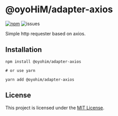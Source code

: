 # @oyoHiM/adapter-axios

[![npm](https://img.shields.io/npm/v/@oyohim/adapter-axios?style=flat-square)](https://www.npmjs.com/package/@oyohim/adapter-axios)
![issues](https://img.shields.io/github/issues/oyohimjs/oyohim?style=flat-square)

Simple http requester based on axios.

## Installation

```shell
npm install @oyohim/adapter-axios

# or use yarn

yarn add @oyohim/adapter-axios
```

## License

This project is licensed under the [MIT License](./LICENSE).
